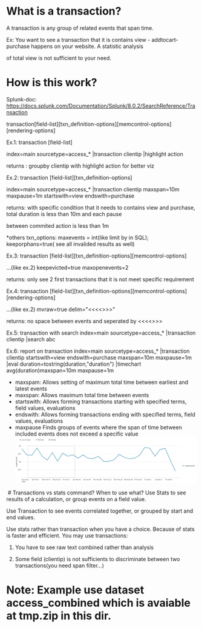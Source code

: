 # What is a transaction?
A transaction is any group of related events that span time. 

Ex: You want to see a transaction that it is contains view - addtocart- purchase happens on your website. A statistic analysis

of total view is not sufficient to your need.

# How is this work?
Splunk-doc: https://docs.splunk.com/Documentation/Splunk/8.0.2/SearchReference/Transaction

transaction[field-list][txn_definition-options][memcontrol-options][rendering-options]

Ex.1: transaction [field-list]

index=main sourcetype=access_* |transaction clientip |highlight action

returns : groupby clientip with highlight action for better viz

Ex.2: transaction [field-list][txn_definition-options]

index=main sourcetype=access_* |transaction clientip maxspan=10m maxpause=1m startswith=view endswith=purchase

returns: with specific condition that it needs to contains view and purchase, total duration is less than 10m and each pause

between commited action is less than 1m

*others txn_options: maxevents = int(like limit by in SQL); keeporphans=true( see all invalided results as well)

Ex.3: transaction [field-list][txn_definition-options][memcontrol-options]

...(like ex.2) keepevicted=true maxopenevents=2

returns: only see 2 first transactions that it is not meet specific requirement

Ex.4: transaction [field-list][txn_definition-options][memcontrol-options][rendering-options]

...(like ex.2) mvraw=true delim="<<<<>>>"

returns: no space between events and seperated by <<<<>>>

Ex.5: transaction with search
index=main sourcetype=access_* |transaction clientip |search abc

Ex.6: report on transaction
index=main sourcetype=access_* |transaction clientip startswith=view endswith=purchase maxspan=10m maxpause=1m
|eval duration=tostring(duration,"duration")
|timechart avg(duration)maxspan=10m maxpause=1m
* maxspam: Allows setting of maximum total time between earliest and latest events
* maxspan: Allows maximum total time between events
* startswith: Allows forming transactions starting with specified terms, field values, evaluations
* endswith: Allows forming transactions ending with specified terms, field values, evaluations
* maxpause Finds groups of events where the span of time between included events does not exceed a specific value
![](image./trans.png)
<img scr="image./trans.png">
# Transactions vs stats command? When to use what?
Use Stats to see results of a calculation, or group events on a field value. 

Use Transaction to see events correlated together, or grouped by start and end values.

Use stats rather than transaction when you have a choice. Because of stats is faster and efficient. You may use transactions:

1. You have to see raw text combined rather than analysis 

2. Some field (clientip) is not sufficients to discriminate between two transactions(you need span filter...)

# Note: Example use dataset access_combined which is avaiable at tmp.zip in this dir.
